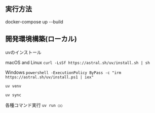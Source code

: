 ## 実行方法
docker-compose up --build

## 開発環境構築(ローカル)
uvのインストール

macOS and Linux
`curl -LsSf https://astral.sh/uv/install.sh | sh`

Windows
`powershell -ExecutionPolicy ByPass -c "irm https://astral.sh/uv/install.ps1 | iex"`

`uv venv`

`uv sync`

各種コマンド実行
`uv run ○○`
